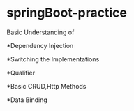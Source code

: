 # springBoot-practice

Basic Understanding of

*Dependency Injection

*Switching the Implementations

*Qualifier

*Basic CRUD,Http Methods

*Data Binding
